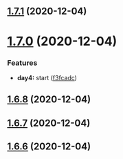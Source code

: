 ## [1.7.1](https://github.com/dds/aoc2020/compare/v1.7.0...v1.7.1) (2020-12-04)



# [1.7.0](https://github.com/dds/aoc2020/compare/v1.6.8...v1.7.0) (2020-12-04)


### Features

* **day4:** start ([f3fcadc](https://github.com/dds/aoc2020/commit/f3fcadcc039ee9a8d58378810bfec0281194d2b0))



## [1.6.8](https://github.com/dds/aoc2020/compare/v1.6.7...v1.6.8) (2020-12-04)



## [1.6.7](https://github.com/dds/aoc2020/compare/v1.6.6...v1.6.7) (2020-12-04)



## [1.6.6](https://github.com/dds/aoc2020/compare/v1.6.5...v1.6.6) (2020-12-04)



